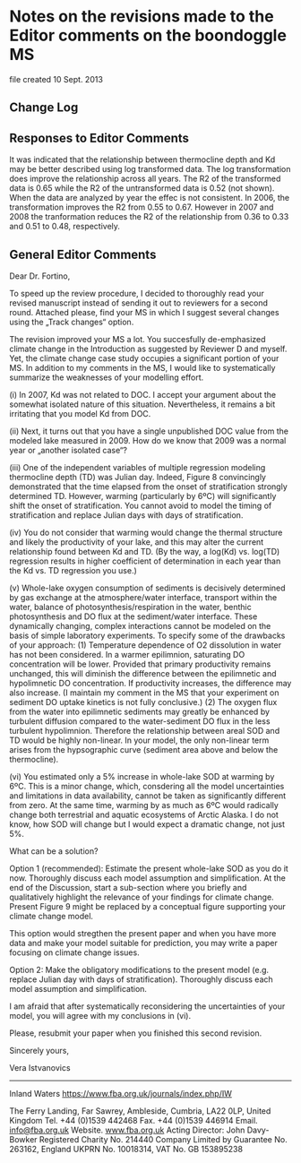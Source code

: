 # Notes on the revisions made to the Editor comments on the boondoggle MS

file created 10 Sept. 2013

## Change Log


## Responses to Editor Comments

It was indicated that the relationship between thermocline depth and Kd may be better described using log transformed data.
The log transformation does improve the relationship across all years.  The R2 of the transformed data is 0.65 while the R2 of the untransformed data is 0.52 (not shown).  When the data are analyzed by year the effec is not consistent.  In 2006, the transformation improves the R2 from 0.55 to 0.67.  However in 2007 and 2008 the tranformation reduces the R2 of the relationship from 0.36 to 0.33 and 0.51 to 0.48, respectively.


## General Editor Comments

Dear Dr. Fortino,

To speed up the review procedure, I decided to thoroughly read your revised
manuscript instead of sending it out to reviewers for a second round.
Attached please, find your MS in which I suggest several changes using the
„Track changes“ option.

The revision improved your MS a lot. You succesfully de-emphasized climate
change in the Introduction as suggested by Reviewer D and myself. Yet, the
climate change case study occupies a significant portion of your MS. In
addition to my comments in the MS, I would like to systematically summarize
the weaknesses of your modelling effort.

(i)     In 2007, Kd was not related to DOC. I accept your argument about the
somewhat isolated nature of this situation. Nevertheless, it remains a bit
irritating that you model Kd from DOC.

(ii)    Next, it turns out that you have a single unpublished DOC value from
the modeled lake measured in 2009. How do we know that 2009 was a normal
year or „another isolated case“?

(iii)   One of the independent variables of multiple regression modeling
thermocline depth (TD) was Julian day. Indeed, Figure 8 convincingly
demonstrated that the time elapsed from the onset of stratification strongly
determined TD. However, warming (particularly by 6ºC) will significantly
shift the onset of stratification. You cannot avoid to model the timing of
stratification and replace Julian days with days of stratification.

(iv)    You do not consider that warming would change the thermal structure
and likely the productivity of your lake, and this may alter the current
relationship found between Kd and TD. (By the way, a log(Kd) vs. log(TD)
regression results in higher coefficient of determination in each year than
the Kd vs. TD regression you use.)

(v)     Whole-lake oxygen consumption of sediments is decisively determined by
gas exchange at the atmosphere/water interface, transport within the water,
balance of photosynthesis/respiration in the water, benthic photosynthesis
and DO flux at the sediment/water interface. These dynamically changing,
complex interactions cannot be modeled on the basis of simple laboratory
experiments. To specify some of the drawbacks of your approach: (1)
Temperature dependence of O2 dissolution in water has not been considered.
In a warmer epilimnion, saturating DO concentration will be lower. Provided
that primary productivity remains unchanged, this will diminish the
difference between the epilimnetic and hypolimnetic DO concentration. If
productivity increases, the difference may also increase. (I maintain my
comment in the MS that your experiment on sediment DO uptake kinetics is not
fully conclusive.) (2) The oxygen flux from the water into epilimnetic
sediments may greatly be enhanced by turbulent diffusion compared to the
water-sediment DO flux in the less turbulent hypolimnion. Therefore the
relationship between areal SOD and TD would be highly non-linear. In your
model, the only non-linear term arises from the hypsographic curve (sediment
area above and below the thermocline).

(vi)    You estimated only a 5% increase in whole-lake SOD at warming by 6ºC.
This is a minor change, which, consdering all the model uncertainties and
limitations in data availability, cannot be taken as significantly different
from zero. At the same time, warming by as much as 6ºC would radically
change both terrestrial and aquatic ecosystems of Arctic Alaska. I do not
know, how SOD will change but I would expect a dramatic change, not just 5%.

What can be a solution?

Option 1 (recommended):
Estimate the present whole-lake SOD as you do it now.
Thoroughly discuss each model assumption and simplification.
At the end of the Discussion, start a sub-section where you briefly and
qualitatively highlight the relevance of your findings for climate change.
Present Figure 9 might be replaced by a conceptual figure supporting your
climate change model.

This option would stregthen the present paper and when you have more data
and make your model suitable for prediction, you may write a paper focusing
on climate change issues.

Option 2:
Make the obligatory modifications to the present model (e.g. replace Julian
day with days of stratification).
Thoroughly discuss each model assumption and simplification.

I am afraid that after systematically reconsidering the uncertainties of
your model, you will agree with my conclusions in (vi).

Please, resubmit your paper when you finished this second revision.

Sincerely yours,

Vera Istvanovics
________________________________________________________________________
Inland Waters
https://www.fba.org.uk/journals/index.php/IW

The Ferry Landing, Far Sawrey, Ambleside, Cumbria, LA22 0LP, United Kingdom
Tel. +44 (0)1539 442468   Fax. +44 (0)1539 446914   Email. info@fba.org.uk
Website. www.fba.org.uk      Acting Director: John Davy-Bowker
Registered Charity No. 214440   Company Limited by Guarantee No. 263162, England  UKPRN No. 10018314, VAT No. GB 153895238
